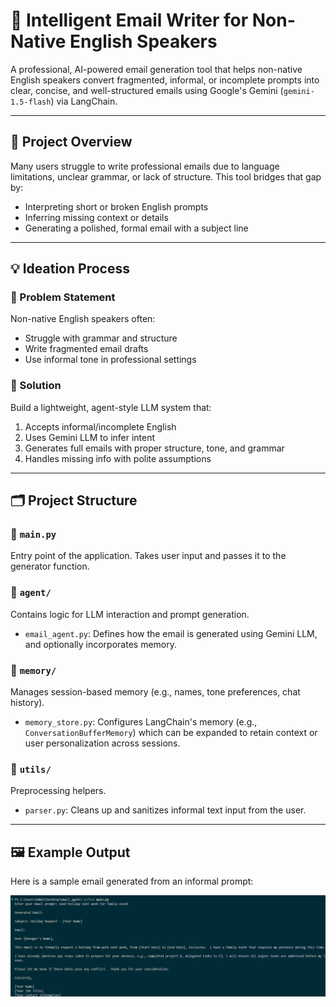 # 🧠 Intelligent Email Writer for Non-Native English Speakers

A professional, AI-powered email generation tool that helps non-native English speakers convert fragmented, informal, or incomplete prompts into clear, concise, and well-structured emails using Google's Gemini (`gemini-1.5-flash`) via LangChain.

---

## 📌 Project Overview

Many users struggle to write professional emails due to language limitations, unclear grammar, or lack of structure. This tool bridges that gap by:

- Interpreting short or broken English prompts
- Inferring missing context or details
- Generating a polished, formal email with a subject line
---

## 💡 Ideation Process

### 🧭 Problem Statement
Non-native English speakers often:
- Struggle with grammar and structure
- Write fragmented email drafts
- Use informal tone in professional settings

### 🧠 Solution
Build a lightweight, agent-style LLM system that:
1. Accepts informal/incomplete English
2. Uses Gemini LLM to infer intent
3. Generates full emails with proper structure, tone, and grammar
4. Handles missing info with polite assumptions

---
## 🗂️ Project Structure

### 📄 `main.py`
Entry point of the application. Takes user input and passes it to the generator function.

### 📁 `agent/`
Contains logic for LLM interaction and prompt generation.

- `email_agent.py`: Defines how the email is generated using Gemini LLM, and optionally incorporates memory.

### 📁 `memory/`
Manages session-based memory (e.g., names, tone preferences, chat history).

- `memory_store.py`: Configures LangChain's memory (e.g., `ConversationBufferMemory`) which can be expanded to retain context or user personalization across sessions.

### 📁 `utils/`
Preprocessing helpers.

- `parser.py`: Cleans up and sanitizes informal text input from the user.
---
## 🖼️ Example Output

Here is a sample email generated from an informal prompt:

![Screenshot](Screenshot.png)
